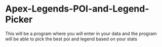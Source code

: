 # Apex-Legends-POI-and-Legend-Picker
This will be a program where you will enter in your data and the program will be able to pick the best poi and legend based on your stats
